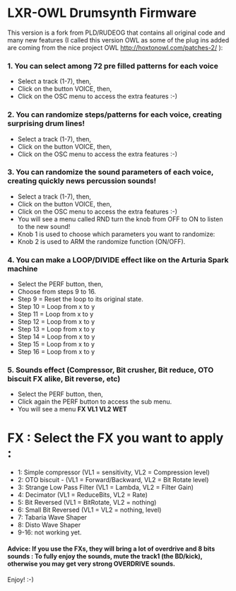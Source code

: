 LXR-OWL Drumsynth Firmware
====================================
This version is a fork from PLD/RUDEOG that contains all original code and many new features (I called this version OWL as some of the plug ins added are coming from the nice project OWL http://hoxtonowl.com/patches-2/ ):

### 1. You can select among 72 pre filled patterns for each voice
* Select a track (1-7), then, 
* Click on the button VOICE, then, 
* Click on the OSC menu to access the extra features :-)

### 2. You can randomize steps/patterns for each voice, creating surprising drum lines!
* Select a track (1-7), then, 
* Click on the button VOICE, then, 
* Click on the OSC menu to access the extra features :-)

### 3. You can randomize the sound parameters of each voice, creating quickly news percussion sounds!
* Select a track (1-7), then, 
* Click on the button VOICE, then, 
* Click on the OSC menu to access the extra features :-)
* You will see a menu called RND turn the knob from OFF to ON to listen to the new sound!
* Knob 1 is used to choose which parameters you want to randomize:
* Knob 2 is used to ARM the randomize function (ON/OFF).

### 4. You can make a LOOP/DIVIDE effect like on the Arturia Spark machine
* Select the PERF button, then,
* Choose from steps 9 to 16.
* Step 9 = Reset the loop to its original state.
* Step 10 = Loop from x to y
* Step 11 = Loop from x to y
* Step 12 = Loop from x to y
* Step 13 = Loop from x to y
* Step 14 = Loop from x to y
* Step 15 = Loop from x to y
* Step 16 = Loop from x to y

### 5. Sounds effect (Compressor, Bit crusher, Bit reduce, OTO biscuit FX alike, Bit reverse, etc)
* Select the PERF button, then,
* Click again the PERF button to access the sub menu. 
* You will see a menu **FX VL1 VL2 WET**
# FX : Select the FX you want to apply :
- 1: Simple compressor (VL1 = sensitivity, VL2 = Compression level)
- 2: OTO biscuit - (VL1 = Forward/Backward, VL2 = Bit Rotate level)
- 3: Strange Low Pass Filter (VL1 = Lambda, VL2 = Filter Gain)
- 4: Decimator (VL1 = ReduceBits, VL2 = Rate)
- 5: Bit Reversed (VL1 = BitRotate, VL2 = nothing)
- 6: Small Bit Reversed (VL1 = VL2 = nothing, level)
- 7: Tabaria Wave Shaper
- 8: Disto Wave Shaper
- 9-16: not working yet.

#### Advice: If you use the FXs, they will bring a lot of overdrive and 8 bits sounds : To fully enjoy the sounds, mute the track1 (the BD/kick), otherwise you may get very strong OVERDRIVE sounds.

Enjoy!
:-)
